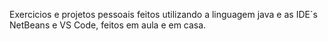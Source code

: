 Exercicios e projetos pessoais feitos utilizando a linguagem java e as IDE´s NetBeans e VS Code, feitos em aula e em casa.
